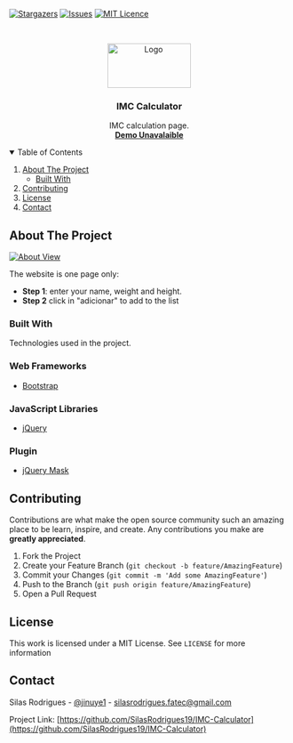 [![Stargazers][stars-shield]][stars-url]
[![Issues][issues-shield]][issues-url]
[![MIT Licence][license-shield]][license-url]


<!-- PROJECT LOGO -->
<br />
<p align="center">
  <a href="#">
    <img src="https://bmicheck.co.uk/wp-content/uploads/2020/03/cropped-bmi_calculator_logo-1.png" alt="Logo" width="150" height="80">
  </a>

  <h3 align="center">IMC Calculator</h3>

  <p align="center">
    IMC calculation page.
    <br />
    <a href="#"><strong>Demo Unavalaible</strong></a>
    <br />
  </p>
</p>



<!-- TABLE OF CONTENTS -->
<details open="open">
  <summary>Table of Contents</summary>
  <ol>
    <li>
      <a href="#about-the-project">About The Project</a>
      <ul>
        <li><a href="#built-with">Built With</a></li>
      </ul>
    </li>
    <li><a href="#contributing">Contributing</a></li>
    <li><a href="#license">License</a></li>
    <li><a href="#contact">Contact</a></li>
  </ol>
</details>



<!-- ABOUT THE PROJECT -->
## About The Project

[![About View][About View]](https://github.com/SilasRodrigues19/IMC-Calculator)



The website is one page only:
* **Step 1**: enter your name, weight and height.
* **Step 2** click in "adicionar" to add to the list

### Built With

Technologies used in the project.

### Web Frameworks
* [Bootstrap](https://getbootstrap.com)

### JavaScript Libraries
* [jQuery](https://jquery.com)

### Plugin
* [jQuery Mask](https://plugins.jquery.com/mask/)


<!-- CONTRIBUTING -->
## Contributing

Contributions are what make the open source community such an amazing place to be learn, inspire, and create. Any contributions you make are **greatly appreciated**.

1. Fork the Project
2. Create your Feature Branch (`git checkout -b feature/AmazingFeature`)
3. Commit your Changes (`git commit -m 'Add some AmazingFeature'`)
4. Push to the Branch (`git push origin feature/AmazingFeature`)
5. Open a Pull Request


<!-- LICENSE -->
## License

This work is licensed under a MIT License. See `LICENSE` for more information


<!-- CONTACT -->
## Contact

Silas Rodrigues - [@jinuye1](https://twitter.com/jinuye1) - silasrodrigues.fatec@gmail.com

Project Link: [https://github.com/SilasRodrigues19/IMC-Calculator](https://github.com/SilasRodrigues19/IMC-Calculator)

   
   <!-- MARKDOWN LINKS & IMAGES -->
<!-- https://www.markdownguide.org/basic-syntax/#reference-style-links -->
[contributors-shield]: https://img.shields.io/github/contributors/SilasRodrigues19/IMC-Calculator.svg?style=for-the-badge
[contributors-url]: https://github.com/SilasRodrigues19/IMC-Calculator/graphs/contributors
[forks-shield]: https://img.shields.io/github/forks/SilasRodrigues19/IMC-Calculator.svg?style=for-the-badge
[forks-url]: https://github.com/SilasRodrigues19/IMC-Calculator/network/members
[stars-shield]: https://img.shields.io/github/stars/SilasRodrigues19/IMC-Calculator.svg?style=for-the-badge
[stars-url]: https://github.com/SilasRodrigues19/IMC-Calculator/stargazers
[issues-shield]: https://img.shields.io/github/issues/SilasRodrigues19/IMC-Calculator.svg?style=for-the-badge
[issues-url]: https://github.com/SilasRodrigues19/IMC-Calculator/issues
[license-shield]: https://img.shields.io/github/license/SilasRodrigues19/IMC-Calculator.svg?style=for-the-badge
[license-url]: https://github.com/SilasRodrigues19/IMC-Calculator/blob/master/LICENSE
[About View]: https://raw.githubusercontent.com/SilasRodrigues19/IMC-Calculator/master/view.png
